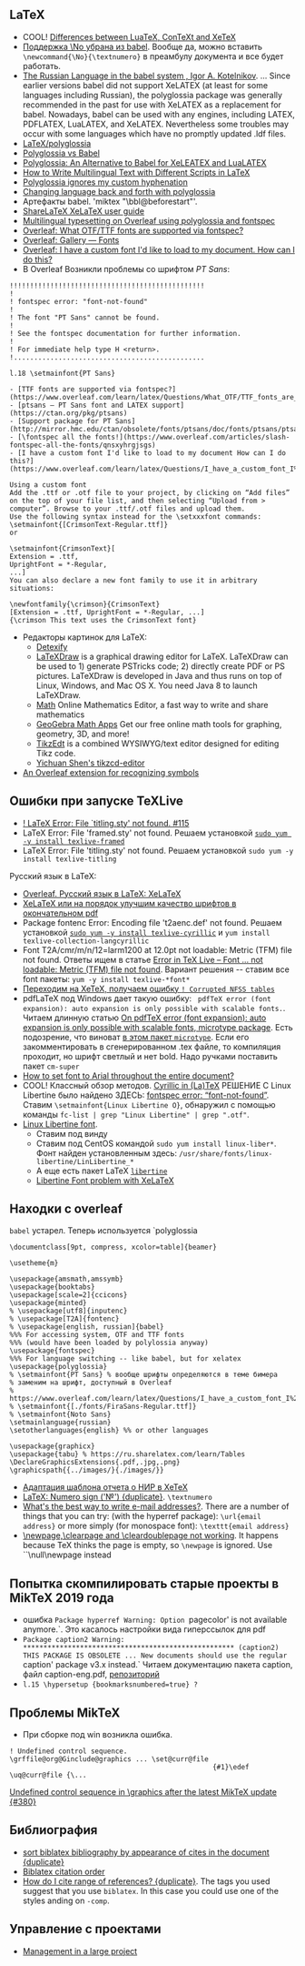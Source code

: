 ## LaTeX
- COOL! [Differences between LuaTeX, ConTeXt and XeTeX](https://tex.stackexchange.com/questions/36/differences-between-luatex-context-and-xetex)
- [Поддержка \No убрана из babel](https://www.linux.org.ru/forum/general/9583562). 
Вообще да, можно вставить `\newcommand{\No}{\textnumero}` в преамбулу документа и все будет работать.
- [The Russian Language in the babel system , Igor A. Kotelnikov](http://ctan.math.illinois.edu/languages/babel/contrib/russian/russianb.pdf).  ... Since earlier versions babel did not support XeLATEX (at least for some languages including Russian), the polyglossia package was generally recommended in the past for use with XeLATEX as a replacement for babel. Nowadays, babel can be used with any engines, including LATEX, PDFLATEX, LuaLATEX, and XeLATEX. Nevertheless some troubles may occur with some languages which have no promptly updated .ldf files.
- [LaTeX/polyglossia](https://ru.wikibooks.org/wiki/LaTeX/polyglossia)
- [Polyglossia vs Babel](https://tex.stackexchange.com/questions/88481/polyglossia-vs-babel)
- [Polyglossia: An Alternative to Babel for XeLEATEX and LuaLATEX](http://mirrors.ibiblio.org/CTAN/macros/xetex/latex/polyglossia/polyglossia.pdf)
- [How to Write Multilingual Text with Different Scripts in LaTeX](https://www.overleaf.com/latex/examples/how-to-write-multilingual-text-with-different-scripts-in-latex/wfdxqhcyyjxz#.W6D44mj7SUk)
- [Polyglossia ignores my custom hyphenation](https://tex.stackexchange.com/questions/229915/polyglossia-ignores-my-custom-hyphenation)
- [Changing language back and forth with polyglossia](https://tex.stackexchange.com/questions/186156/changing-language-back-and-forth-with-polyglossia)
- Артефакты babel. 'miktex "\bbl@beforestart"'.
- [ShareLaTeX XeLaTeX user guide](https://ru.sharelatex.com/learn/latex/XeLaTeX)
- [Multilingual typesetting on Overleaf using polyglossia and fontspec](https://ru.overleaf.com/learn/latex/Multilingual_typesetting_on_Overleaf_using_polyglossia_and_fontspec)
- [Overleaf: What OTF/TTF fonts are supported via fontspec?](https://www.overleaf.com/help/193-what-otf-slash-ttf-fonts-are-supported-via-fontspec#.W6EG_Gj7SUk)
- [Overleaf: Gallery — Fonts](https://www.overleaf.com/gallery/tagged/fonts#.W6EG-mj7SUk)
- [Overleaf: I have a custom font I'd like to load to my document. How can I do this?](https://www.overleaf.com/help/73-i-have-a-custom-font-id-like-to-load-to-my-document-how-can-i-do-this#.W6EHzGj7SUk)
- В Overleaf Возникли проблемы со шрифтом _PT Sans_:
```
!!!!!!!!!!!!!!!!!!!!!!!!!!!!!!!!!!!!!!!!!!!!!!!!
!
! fontspec error: "font-not-found"
! 
! The font "PT Sans" cannot be found.
! 
! See the fontspec documentation for further information.
! 
! For immediate help type H <return>.
!...............................................  
                                                  
l.18 \setmainfont{PT Sans}
```
	- [TTF fonts are supported via fontspec?](https://www.overleaf.com/learn/latex/Questions/What_OTF/TTF_fonts_are_supported_via_fontspec%3F)
	- [ptsans – PT Sans font and LATEX support](https://ctan.org/pkg/ptsans)
	- [Support package for PT Sans](http://mirror.hmc.edu/ctan/obsolete/fonts/ptsans/doc/fonts/ptsans/ptsans.pdf)
	- [\fontspec all the fonts!](https://www.overleaf.com/articles/slash-fontspec-all-the-fonts/qnsxyhrgjsgs)
	- [I have a custom font I'd like to load to my document How can I do this?](https://www.overleaf.com/learn/latex/Questions/I_have_a_custom_font_I%27d_like_to_load_to_my_document._How_can_I_do_this%3F)
```
Using a custom font
Add the .ttf or .otf file to your project, by clicking on “Add files” on the top of your file list, and then selecting “Upload from > computer”. Browse to your .ttf/.otf files and upload them.
Use the following syntax instead for the \setxxxfont commands:
\setmainfont{[CrimsonText-Regular.ttf]}
or

\setmainfont{CrimsonText}[ 
Extension = .ttf,
UprightFont = *-Regular,
...]
You can also declare a new font family to use it in arbitrary situations:

\newfontfamily{\crimson}{CrimsonText}
[Extension = .ttf, UprightFont = *-Regular, ...]
{\crimson This text uses the CrimsonText font}
```
- Редакторы картинок для LaTeX:
	- [Detexify](http://detexify.kirelabs.org/classify.html)
	- [LaTeXDraw](http://latexdraw.sourceforge.net/) is a graphical drawing editor for LaTeX. LaTeXDraw can be used to 1) generate PSTricks code; 2) directly create PDF or PS pictures. LaTeXDraw is developed in Java and thus runs on top of Linux, Windows, and Mac OS X. You need Java 8 to launch LaTeXDraw.
	- [Math](https://www.mathcha.io/) Online Mathematics Editor, a fast way to write and share mathematics
	- [GeoGebra Math Apps](https://www.geogebra.org/)
Get our free online math tools for graphing, geometry, 3D, and more!
	- [TikzEdt](http://www.tikzedt.org/) is a combined WYSIWYG/text editor designed for editing Tikz code.
	- [Yichuan Shen's tikzcd-editor](http://tikzcd.yichuanshen.de/)
- [An Overleaf extension for recognizing symbols](https://latex.net/extexify/)

## Ошибки при запуске TeXLive
- [! LaTeX Error: File `titling.sty' not found. #115](https://github.com/rstudio/bookdown/issues/115)
- LaTeX Error: File 'framed.sty' not found. Решаем установкой [`sudo yum -y install texlive-framed`](https://github.com/rstudio/rmarkdown/issues/39)
- LaTeX Error: File 'titling.sty' not found. Решаем установкой `sudo yum -y install texlive-titling`

Русский язык в LaTeX:
- [Overleaf. Русский язык в LaTeX: XeLaTeX](https://www.overleaf.com/latex/templates/5-dot-2-2-russkii-iazyk-v-latex-xelatex/skfzmvgdgvnk)
- [XeLaTeX или на порядок улучшим качество шрифтов в окончательном pdf](http://astronu.jinr.ru/wiki/index.php/XeLaTeX_%D0%B8%D0%BB%D0%B8_%D0%BD%D0%B0_%D0%BF%D0%BE%D1%80%D1%8F%D0%B4%D0%BE%D0%BA_%D1%83%D0%BB%D1%83%D1%87%D1%88%D0%B8%D0%BC_%D0%BA%D0%B0%D1%87%D0%B5%D1%81%D1%82%D0%B2%D0%BE_%D1%88%D1%80%D0%B8%D1%84%D1%82%D0%BE%D0%B2_%D0%B2_%D0%BE%D0%BA%D0%BE%D0%BD%D1%87%D0%B0%D1%82%D0%B5%D0%BB%D1%8C%D0%BD%D0%BE%D0%BC_pdf)
- Package fontenc Error: Encoding file 't2aenc.def' not found. Решаем установкой [`sudo yum -y install texlive-cyrillic`](http://tex.stackexchange.com/questions/5079/what-is-wrong-with-my-cyrillic-text)
 и `yum install texlive-collection-langcyrillic`
- Font T2A/cmr/m/n/12=larm1200 at 12.0pt not loadable: Metric (TFM) file not found. Ответы ищем в статье [Error in TeX Live – Font … not loadable: Metric (TFM) file not found](http://tex.stackexchange.com/questions/75166/error-in-tex-live-font-not-loadable-metric-tfm-file-not-found). Вариант решения -- ставим все font пакеты: `yum -y install texlive-*font*`
- [Переходим на XeTeX, получаем ошибку `! Corrupted NFSS tables`](http://tex.stackexchange.com/questions/237188/corrupted-nfss-tables)
- pdfLaTeX под Windows дает такую ошибку: ` pdfTeX error (font expansion): auto expansion is only possible with scalable fonts.`. Читаем длинную статью 
[On pdfTeX error (font expansion): auto expansion is only possible with scalable fonts, microtype package](http://tex.stackexchange.com/questions/283960/on-pdftex-error-font-expansion-auto-expansion-is-only-possible-with-scalable).
Есть подозрение, что виноват [в этом пакет `microtype`](http://tex.stackexchange.com/questions/10706/pdftex-error-font-expansion-auto-expansion-is-only-possible-with-scalable). Если его закомментировать в сгенерированном .tex файле, то компиляция проходит, но шрифт светлый и нет bold.
Надо ручками поставить пакет `cm-super`
- [How to set font to Arial throughout the entire document?](http://tex.stackexchange.com/questions/23957/how-to-set-font-to-arial-throughout-the-entire-document)
- COOL! Классный обзор методов. [Cyrillic in (La)TeX](http://tex.stackexchange.com/questions/816/cyrillic-in-latex)
РЕШЕНИЕ С Linux Libertine было найдено ЗДЕСЬ: [fontspec error: “font-not-found”](http://tex.stackexchange.com/questions/266101/fontspec-error-font-not-found).
Ставим `\setmainfont{Linux Libertine O}`, обнаружил с помощью команды `fc-list | grep "Linux Libertine" | grep ".otf"`.
- [Linux Libertine font](http://www.linuxlibertine.org/index.php?id=1&L=1).
	- Ставим под винду
	- Ставим под CentOS командой `sudo yum install linux-liber*`. Фонт найден установленным здесь: `/usr/share/fonts/linux-libertine/LinLibertine_*`
	- А еще есть пакет LaTeX [`libertine`](https://www.ctan.org/tex-archive/fonts/libertine/)
	- [Libertine Font problem with XeLaTeX](http://tex.stackexchange.com/questions/105970/font-problem-with-xelatex)


## Находки с overleaf
`babel` устарел. Теперь используется `polyglossia
```
\documentclass[9pt, compress, xcolor=table]{beamer}

\usetheme{m}

\usepackage{amsmath,amssymb}
\usepackage{booktabs}
\usepackage[scale=2]{ccicons}
\usepackage{minted}
% \usepackage[utf8]{inputenc}
% \usepackage[T2A]{fontenc}
% \usepackage[english, russian]{babel}
%%% For accessing system, OTF and TTF fonts
%%% (would have been loaded by polylossia anyway)
\usepackage{fontspec}
%%% For language switching -- like babel, but for xelatex
\usepackage{polyglossia}
% \setmainfont{PT Sans} % вообще шрифты определяются в теме бимера
% заменим на шрифт, доступный в Overleaf
% https://www.overleaf.com/learn/latex/Questions/I_have_a_custom_font_I%27d_like_to_load_to_my_document._How_can_I_do_this%3F
% \setmainfont{[./fonts/FiraSans-Regular.ttf]}
% \setmainfont{Noto Sans}
\setmainlanguage{russian}
\setotherlanguages{english} %% or other languages

\usepackage{graphicx}
\usepackage{tabu} % https://ru.sharelatex.com/learn/Tables
\DeclareGraphicsExtensions{.pdf,.jpg,.png}
\graphicspath{{../images/}{./images/}}

```
- [Адаптация шаблона отчета о НИР в XeTeX](http://dkhramov.dp.ua/Comp.NIRReportXeTeX#.XbijF5ozaUk)
- [LaTeX: Numero sign ('№') {duplicate}](https://tex.stackexchange.com/questions/40564/latex-numero-sign). `\textnumero`
- [What's the best way to write e-mail addresses?](https://tex.stackexchange.com/questions/268/whats-the-best-way-to-write-e-mail-addresses).
There are a number of things that you can try:
(with the hyperref package):
`\url{email address}`
or more simply (for monospace font):
`\texttt{email address}`
- [\newpage,\clearpage and \cleardoublepage not working](https://tex.stackexchange.com/questions/65698/newpage-clearpage-and-cleardoublepage-not-working/65699). It happens because TeX thinks the page is empty, so `\newpage` is ignored. Use ``\null\newpage instead

## Попытка скомпилировать старые проекты в MikTeX 2019 года
- ошибка `Package hyperref Warning: Option `pagecolor' is not available anymore.`. Это касалось настройки вида гиперссылок для pdf
- `Package caption2 Warning: ****************************************************
(caption2)                THIS PACKAGE IS OBSOLETE
...
New documents should use the regular `caption' package v3.x instead.`
Читаем документацию пакета caption, файл caption-eng.pdf, [репозиторий](https://gitlab.com/axelsommerfeldt/caption)
- `l.15 \hypersetup
                {bookmarksnumbered=true}
? `

## Проблемы MikTeX
- При сборке под win возникла ошибка.
```
! Undefined control sequence.
\grffile@org@Ginclude@graphics ... \set@curr@file
                                                  {#1}\edef \uq@curr@file {\...
```
[Undefined control sequence in \graphics after the latest MikTeX update {#380}](https://github.com/MiKTeX/miktex/issues/380)

## Библиография
- [sort biblatex bibliography by appearance of cites in the document {duplicate}](https://tex.stackexchange.com/questions/116088/sort-biblatex-bibliography-by-appearance-of-cites-in-the-document)
- [Biblatex citation order](https://tex.stackexchange.com/questions/51434/biblatex-citation-order)
- [How do I cite range of references? {duplicate}](https://tex.stackexchange.com/questions/103792/how-do-i-cite-range-of-references?noredirect=1&lq=1). The tags you used suggest that you use `biblatex`. In this case you could use one of the styles anding on `-comp`.

## Управление с проектами
- [Management in a large project](https://ru.overleaf.com/learn/latex/Management_in_a_large_project)